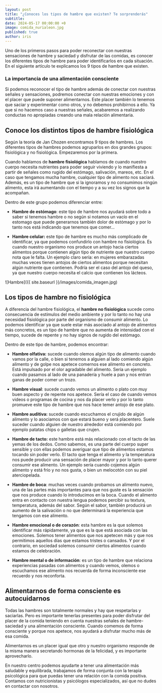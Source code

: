 ```yaml
---
layout: post
title: "¿Conoces los tipos de hambre que existen? Te sorprenderás"
subtitle: 
date: 2024-05-17 00:00:00 +0
image: comida_nurialeon.jpg
published: true
author: iris
---
```


Uno de los primeros pasos para poder reconectar con nuestras sensaciones de hambre y saciedad y disfrutar de las comidas, es conocer los diferentes tipos de hambre para poder identificarlos en cada situación. En el siguiente artículo te explicamos los 9 tipos de hambre que existen.

<!-- more -->
### La importancia de una alimentación consciente

Si podemos reconocer el tipo de hambre además de conectar con nuestras señales y sensaciones, podremos conectar con nuestras emociones y con el placer que puede suponer alimentarnos. Este placer también lo tenemos que saciar y experimentar como otros, y no debemos prohibirnos a ello. Ya que si no hacemos caso a nuestras señales, acabaremos a realizando conductas no apropiadas creando una mala relación alimentaria. 

## Conoce los distintos tipos de hambre fisiológica

Según la teoría de Jan Chozen encontramos 9 tipos de hambres. Los diferentes tipos de hambres podemos agruparlos en dos grandes grupos: fisiológica y no fisiológica. Empezaremos por la primera.

Cuando hablamos de **hambre fisiológica** hablamos de cuando nuestro cuerpo necesita nutrientes para poder seguir viviendo y lo manifiesta a partir de señales como rugido del estómago, salivación, mareos, etc. En el caso que tengamos mucha hambre, cualquier tipo de alimento nos saciará. Además, es un tipo de hambre que si la ignoramos y no consumimos ningún alimento, esta irá aumentando con el tiempo y a su vez los signos que la acompañan.

Dentro de este grupo podemos diferenciar entre:

- **Hambre de estómago**: este tipo de hambre nos ayudará sobre todo a saber si tenemos hambre o no según si notamos un vacío en el estomago que puede generarnos también dolor de estómago y por lo tanto nos está indicando que tenemos que comer...

- **Hambre celular:** este tipo de hambre es mucho más complicado de identificar, ya que podemos confundirlo con hambre no fisiológica. Es cuando nuestro organismo nos produce un antojo hacia ciertos alimentos porque contienen algún tipo de nutriente que nuestro cuerpo nota que le falta. Un ejemplo claro sería: en mujeres embarazadas muchas veces tienen antojos de ciertos alimentos porque necesitan algún nutriente que contienen. Podría ser el caso del antojo del queso, ya que nuestro cuerpo necesita el calcio que contienen los lácteos.
 
![Hambre]({{ site.baseurl }}/images/comida_imagen.jpg)

## Los tipos de hambre no fisiológica

A diferencia del hambre fisiológica, el **hambre no fisiológica** sucede como consecuencia de estímulos del medio ambiente y por lo tanto no hay una necesidad fisiológica por parte del organismo de consumir alimento. Lo podemos identificar ya que suele estar más asociado al antojo de alimentos más concretos, es un tipo de hambre que no aumenta de intensidad con el tiempo, sucede de repente y no hay signos de rugido del estómago.

Dentro de este tipo de hambre, podemos encontrar: 

- **Hambre olfativa:** sucede cuando olemos algún tipo de alimento cuando vamos por la calle, o bien si tenemos a alguien al lado comiendo algún alimento y de golpe nos apetece comernos ese alimento en concreto. Está impulsado por el olor agradable del alimento. Sería un ejemplo cuando pasamos al lado de una panadería y huele a pan y nos entran ganas de poder comer un trozo.

- **Hambre visual**: sucede cuando vemos un alimento o plato con muy buen aspecto y de repente nos apetece. Sería el caso de cuando vemos videos o programas de cocina y nos da placer verlo y por lo tanto promueve este tipo de hambre que nos hace temer antojo de ese plato. 

- **Hambre auditiva:** sucede cuando escuchamos el crujido de algún alimento y lo asociamos con que estará bueno y será placentero. Suele suceder cuando alguien de nuestro alrededor está comiendo por ejemplo patatas chips o galletas que crujen.

- **Hambre de tacto:** este hambre está más relacionado con el tacto de las yemas de los dedos. Como sabemos, es una parte del cuerpo super sensible y con ellas podemos averiguar que tipo de alimentos estamos tocando sin poder verlo. El tacto que tenga el alimento y la temperatura nos puede producir una sensación de placer mayor y por lo tanto querer consumir ese alimento. Un ejemplo sería cuando cojemos algún alimento y está frío y no nos gusta, o bien un melocotón con su piel aterciopelada.

- **Hambre de boca**: muchas veces cuando probamos un alimento nuevo, una de las partes más importantes para que nos guste es la sensación que nos produce cuando lo introducimos en la boca. Cuando el alimento entra en contacto con nuestra lengua podemos percibir su textura, temperatura, además del sabor. Según el sabor, también producirá un aumento de la salivación o no que determinará la experiencia que tengamos con ese alimento. 

- **Hambre emocional o de corazón**: esta hambre es la que solemos identificar más rápidamente, ya que es la que está asociada con las emociones. Solemos tener alimentos que nos apetecen más y que nos permitimos aquellos días que estamos tristes o cansados. Y por el contrario, en sociedad solemos consumir ciertos alimentos cuando estamos de celebración.

- **Hambre mental o de información**: es un tipo de hambre que relaciona experiencias pasadas con alimentos y cuando vemos, olemos o escuchamos ese alimento nos recuerda de forma inconsciente ese recuerdo y nos reconforta. 

## Alimentarnos de forma consciente es autocuidarnos

Todas las hambres son totalmente normales y hay que respetarlas y saciarlas. Pero es importante tenerlas presentes para poder disfrutar del placer de la comida teniendo en cuenta nuestras señales de hambre-saciedad y una alimentación consciente. Cuando comemos de forma consciente y porque nos apetece, nos ayudará a disfrutar mucho más de esa comida. 

Alimentarnos es un placer igual que otro y nuestro organismo responde de la misma manera secretando hormonas de la felicidad, y es importante aprovecharlo. 

En nuestro centro podemos ayudarte a tener una alimentación más saludable y equilibrada, trabajamos de forma conjunta con la terapia psicológica para que puedas tener una relación con la comida positiva. Contamos con nutricionistas y psicólogos especializados, así que no dudes en contactar con nosotros.
